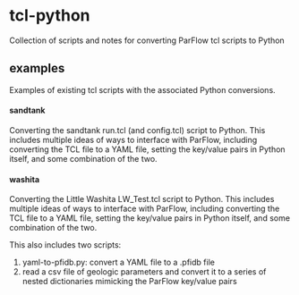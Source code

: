 # tcl-python

Collection of scripts and notes for converting ParFlow tcl scripts to Python

## examples

Examples of existing tcl scripts with the associated Python conversions.

#### sandtank

Converting the sandtank run.tcl (and config.tcl) script to Python. This includes multiple ideas of ways to interface with ParFlow, including converting the TCL file to a YAML file, setting the key/value pairs in Python itself, and some combination of the two.

#### washita

Converting the Little Washita LW_Test.tcl  script to Python. This includes multiple ideas of ways to interface with ParFlow, including converting the TCL file to a YAML file, setting the key/value pairs in Python itself, and some combination of the two.

This also includes two scripts:
  1) yaml-to-pfidb.py: convert a YAML file to a .pfidb file
  2) read a csv file of geologic parameters and convert it to a series of nested dictionaries mimicking the ParFlow key/value pairs
